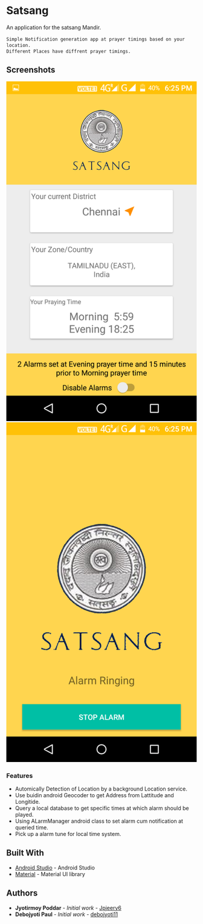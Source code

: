 # Satsang

An application for the satsang Mandir.
```
Simple Notification generation app at prayer timings based on your location.
Different Places have diffrent prayer timings.
```

## Screenshots

![Alt text](1.png?raw=true "Optional Title")
![Alt text](2.png?raw=true "Optional Title")
### Features

* Automically Detection of Location by a background Location service.
* Use buidin android Geocoder to get Address from Lattitude and Longitide. 
* Query a local database to get specific times at which alarm should be played.
* Using ALarmManager android class to set alarm cum notification at queried time.
* Pick up a alarm tune for local time system.


## Built With

* [Android Studio](https://developer.android.com/studio/) - Android Studio
* [Material](https://www.material-ui.com/) - Material UI library


 

## Authors

* **Jyotirmoy Poddar** - *Initial work* - [Jpjeery6](https://github.com/jpjeery6)
* **Debojyoti Paul** - *Initial work* - [debojyoti11](https://github.com/debojyoti11)

